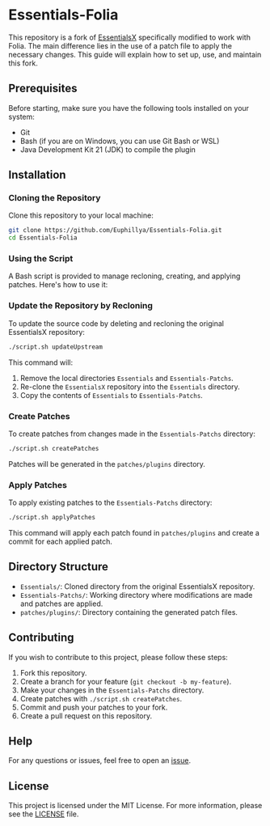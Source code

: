 # Essentials-Folia

This repository is a fork of [EssentialsX](https://github.com/EssentialsX/Essentials) specifically modified to work with Folia. The main difference lies in the use of a patch file to apply the necessary changes. This guide will explain how to set up, use, and maintain this fork.

## Prerequisites

Before starting, make sure you have the following tools installed on your system:

- Git
- Bash (if you are on Windows, you can use Git Bash or WSL)
- Java Development Kit 21 (JDK) to compile the plugin

## Installation

### Cloning the Repository

Clone this repository to your local machine:

```bash
git clone https://github.com/Euphillya/Essentials-Folia.git
cd Essentials-Folia
```

### Using the Script

A Bash script is provided to manage recloning, creating, and applying patches. Here's how to use it:

### Update the Repository by Recloning

To update the source code by deleting and recloning the original EssentialsX repository:

```bash
./script.sh updateUpstream
```

This command will:
1. Remove the local directories `Essentials` and `Essentials-Patchs`.
2. Re-clone the `EssentialsX` repository into the `Essentials` directory.
3. Copy the contents of `Essentials` to `Essentials-Patchs`.

### Create Patches

To create patches from changes made in the `Essentials-Patchs` directory:

```bash
./script.sh createPatches
```

Patches will be generated in the `patches/plugins` directory.

### Apply Patches

To apply existing patches to the `Essentials-Patchs` directory:

```bash
./script.sh applyPatches
```

This command will apply each patch found in `patches/plugins` and create a commit for each applied patch.

## Directory Structure

- `Essentials/`: Cloned directory from the original EssentialsX repository.
- `Essentials-Patchs/`: Working directory where modifications are made and patches are applied.
- `patches/plugins/`: Directory containing the generated patch files.

## Contributing

If you wish to contribute to this project, please follow these steps:

1. Fork this repository.
2. Create a branch for your feature (`git checkout -b my-feature`).
3. Make your changes in the `Essentials-Patchs` directory.
4. Create patches with `./script.sh createPatches`.
5. Commit and push your patches to your fork.
6. Create a pull request on this repository.

## Help

For any questions or issues, feel free to open an [issue](https://github.com/Euphillya/Essentials-Folia/issues).

## License

This project is licensed under the MIT License. For more information, please see the [LICENSE](LICENSE) file.